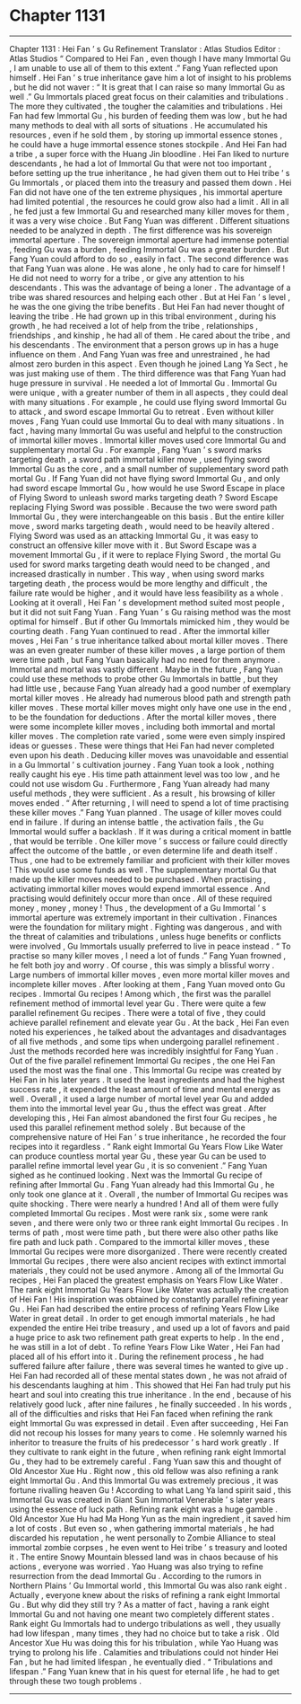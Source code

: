 
# Chapter 1131


---

Chapter 1131 : Hei Fan ’ s Gu Refinement
Translator :
Atlas Studios
Editor :
Atlas Studios
“ Compared to Hei Fan , even though I have many Immortal Gu , I am unable to use all of them to this extent .” Fang Yuan reflected upon himself .
Hei Fan ’ s true inheritance gave him a lot of insight to his problems , but he did not waver : “ It is great that I can raise so many Immortal Gu as well .”
Gu Immortals placed great focus on their calamities and tribulations . The more they cultivated , the tougher the calamities and tribulations .
Hei Fan had few Immortal Gu , his burden of feeding them was low , but he had many methods to deal with all sorts of situations . He accumulated his resources , even if he sold them , by storing up immortal essence stones , he could have a huge immortal essence stones stockpile .
And Hei Fan had a tribe , a super force with the Huang Jin bloodline . Hei Fan liked to nurture descendants , he had a lot of Immortal Gu that were not too important , before setting up the true inheritance , he had given them out to Hei tribe ’ s Gu Immortals , or placed them into the treasury and passed them down .
Hei Fan did not have one of the ten extreme physiques , his immortal aperture had limited potential , the resources he could grow also had a limit .
All in all , he fed just a few Immortal Gu and researched many killer moves for them , it was a very wise choice .
But Fang Yuan was different .
Different situations needed to be analyzed in depth .
The first difference was his sovereign immortal aperture .
The sovereign immortal aperture had immense potential , feeding Gu was a burden , feeding Immortal Gu was a greater burden . But Fang Yuan could afford to do so , easily in fact .
The second difference was that Fang Yuan was alone .
He was alone , he only had to care for himself ! He did not need to worry for a tribe , or give any attention to his descendants .
This was the advantage of being a loner .
The advantage of a tribe was shared resources and helping each other . But at Hei Fan ’ s level , he was the one giving the tribe benefits .
But Hei Fan had never thought of leaving the tribe .
He had grown up in this tribal environment , during his growth , he had received a lot of help from the tribe , relationships , friendships , and kinship , he had all of them . He cared about the tribe , and his descendants .
The environment that a person grows up in has a huge influence on them .
And Fang Yuan was free and unrestrained , he had almost zero burden in this aspect . Even though he joined Lang Ya Sect , he was just making use of them .
The third difference was that Fang Yuan had huge pressure in survival .
He needed a lot of Immortal Gu . Immortal Gu were unique , with a greater number of them in all aspects , they could deal with many situations . For example , he could use flying sword Immortal Gu to attack , and sword escape Immortal Gu to retreat .
Even without killer moves , Fang Yuan could use Immortal Gu to deal with many situations .
In fact , having many Immortal Gu was useful and helpful to the construction of immortal killer moves .
Immortal killer moves used core Immortal Gu and supplementary mortal Gu . For example , Fang Yuan ’ s sword marks targeting death , a sword path immortal killer move , used flying sword Immortal Gu as the core , and a small number of supplementary sword path mortal Gu .
If Fang Yuan did not have flying sword Immortal Gu , and only had sword escape Immortal Gu , how would he use Sword Escape in place of Flying Sword to unleash sword marks targeting death ?
Sword Escape replacing Flying Sword was possible . Because the two were sword path Immortal Gu , they were interchangeable on this basis .
But the entire killer move , sword marks targeting death , would need to be heavily altered .
Flying Sword was used as an attacking Immortal Gu , it was easy to construct an offensive killer move with it .
But Sword Escape was a movement Immortal Gu , if it were to replace Flying Sword , the mortal Gu used for sword marks targeting death would need to be changed , and increased drastically in number . This way , when using sword marks targeting death , the process would be more lengthy and difficult , the failure rate would be higher , and it would have less feasibility as a whole .
Looking at it overall , Hei Fan ’ s development method suited most people , but it did not suit Fang Yuan .
Fang Yuan ’ s Gu raising method was the most optimal for himself . But if other Gu Immortals mimicked him , they would be courting death .
Fang Yuan continued to read .
After the immortal killer moves , Hei Fan ’ s true inheritance talked about mortal killer moves .
There was an even greater number of these killer moves , a large portion of them were time path , but Fang Yuan basically had no need for them anymore .
Immortal and mortal was vastly different . Maybe in the future , Fang Yuan could use these methods to probe other Gu Immortals in battle , but they had little use , because Fang Yuan already had a good number of exemplary mortal killer moves .
He already had numerous blood path and strength path killer moves .
These mortal killer moves might only have one use in the end , to be the foundation for deductions .
After the mortal killer moves , there were some incomplete killer moves , including both immortal and mortal killer moves .
The completion rate varied , some were even simply inspired ideas or guesses .
These were things that Hei Fan had never completed even upon his death .
Deducing killer moves was unavoidable and essential in a Gu Immortal ’ s cultivation journey .
Fang Yuan took a look , nothing really caught his eye .
His time path attainment level was too low , and he could not use wisdom Gu . Furthermore , Fang Yuan already had many useful methods , they were sufficient .
As a result , his browsing of killer moves ended .
“ After returning , I will need to spend a lot of time practising these killer moves .” Fang Yuan planned .
The usage of killer moves could end in failure .
If during an intense battle , the activation fails , the Gu Immortal would suffer a backlash . If it was during a critical moment in battle , that would be terrible . One killer move ’ s success or failure could directly affect the outcome of the battle , or even determine life and death itself .
Thus , one had to be extremely familiar and proficient with their killer moves !
This would use some funds as well .
The supplementary mortal Gu that made up the killer moves needed to be purchased . When practising , activating immortal killer moves would expend immortal essence . And practising would definitely occur more than once .
All of these required money , money , money !
Thus , the development of a Gu Immortal ’ s immortal aperture was extremely important in their cultivation .
Finances were the foundation for military might .
Fighting was dangerous , and with the threat of calamities and tribulations , unless huge benefits or conflicts were involved , Gu Immortals usually preferred to live in peace instead .
“ To practise so many killer moves , I need a lot of funds .” Fang Yuan frowned , he felt both joy and worry .
Of course , this was simply a blissful worry .
Large numbers of immortal killer moves , even more mortal killer moves and incomplete killer moves . After looking at them , Fang Yuan moved onto Gu recipes .
Immortal Gu recipes !
Among which , the first was the parallel refinement method of immortal level year Gu .
There were quite a few parallel refinement Gu recipes .
There were a total of five , they could achieve parallel refinement and elevate year Gu .
At the back , Hei Fan even noted his experiences , he talked about the advantages and disadvantages of all five methods , and some tips when undergoing parallel refinement . Just the methods recorded here was incredibly insightful for Fang Yuan .
Out of the five parallel refinement Immortal Gu recipes , the one Hei Fan used the most was the final one .
This Immortal Gu recipe was created by Hei Fan in his later years . It used the least ingredients and had the highest success rate , it expended the least amount of time and mental energy as well . Overall , it used a large number of mortal level year Gu and added them into the immortal level year Gu , thus the effect was great .
After developing this , Hei Fan almost abandoned the first four Gu recipes , he used this parallel refinement method solely .
But because of the comprehensive nature of Hei Fan ’ s true inheritance , he recorded the four recipes into it regardless .
“ Rank eight Immortal Gu Years Flow Like Water can produce countless mortal year Gu , these year Gu can be used to parallel refine immortal level year Gu , it is so convenient .”
Fang Yuan sighed as he continued looking .
Next was the Immortal Gu recipe of refining after Immortal Gu .
Fang Yuan already had this Immortal Gu , he only took one glance at it .
Overall , the number of Immortal Gu recipes was quite shocking .
There were nearly a hundred !
And all of them were fully completed Immortal Gu recipes .
Most were rank six , some were rank seven , and there were only two or three rank eight Immortal Gu recipes .
In terms of path , most were time path , but there were also other paths like fire path and luck path .
Compared to the immortal killer moves , these Immortal Gu recipes were more disorganized . There were recently created Immortal Gu recipes , there were also ancient recipes with extinct immortal materials , they could not be used anymore .
Among all of the Immortal Gu recipes , Hei Fan placed the greatest emphasis on Years Flow Like Water .
The rank eight Immortal Gu Years Flow Like Water was actually the creation of Hei Fan !
His inspiration was obtained by constantly parallel refining year Gu .
Hei Fan had described the entire process of refining Years Flow Like Water in great detail . In order to get enough immortal materials , he had expended the entire Hei tribe treasury , and used up a lot of favors and paid a huge price to ask two refinement path great experts to help . In the end , he was still in a lot of debt .
To refine Years Flow Like Water , Hei Fan had placed all of his effort into it . During the refinement process , he had suffered failure after failure , there was several times he wanted to give up .
Hei Fan had recorded all of these mental states down , he was not afraid of his descendants laughing at him . This showed that Hei Fan had truly put his heart and soul into creating this true inheritance .
In the end , because of his relatively good luck , after nine failures , he finally succeeded .
In his words , all of the difficulties and risks that Hei Fan faced when refining the rank eight Immortal Gu was expressed in detail .
Even after succeeding , Hei Fan did not recoup his losses for many years to come .
He solemnly warned his inheritor to treasure the fruits of his predecessor ’ s hard work greatly . If they cultivate to rank eight in the future , when refining rank eight Immortal Gu , they had to be extremely careful .
Fang Yuan saw this and thought of Old Ancestor Xue Hu .
Right now , this old fellow was also refining a rank eight Immortal Gu .
And this Immortal Gu was extremely precious , it was fortune rivalling heaven Gu ! According to what Lang Ya land spirit said , this Immortal Gu was created in Giant Sun Immortal Venerable ’ s later years using the essence of luck path .
Refining rank eight was a huge gamble .
Old Ancestor Xue Hu had Ma Hong Yun as the main ingredient , it saved him a lot of costs . But even so , when gathering immortal materials , he had discarded his reputation , he went personally to Zombie Alliance to steal immortal zombie corpses , he even went to Hei tribe ’ s treasury and looted it . The entire Snowy Mountain blessed land was in chaos because of his actions , everyone was worried .
Yao Huang was also trying to refine resurrection from the dead Immortal Gu . According to the rumors in Northern Plains ’ Gu Immortal world , this Immortal Gu was also rank eight .
Actually , everyone knew about the risks of refining a rank eight Immortal Gu .
But why did they still try ?
As a matter of fact , having a rank eight Immortal Gu and not having one meant two completely different states .
Rank eight Gu Immortals had to undergo tribulations as well , they usually had low lifespan , many times , they had no choice but to take a risk .
Old Ancestor Xue Hu was doing this for his tribulation , while Yao Huang was trying to prolong his life . Calamities and tribulations could not hinder Hei Fan , but he had limited lifespan , he eventually died .
“ Tribulations and lifespan .” Fang Yuan knew that in his quest for eternal life , he had to get through these two tough problems .

---

